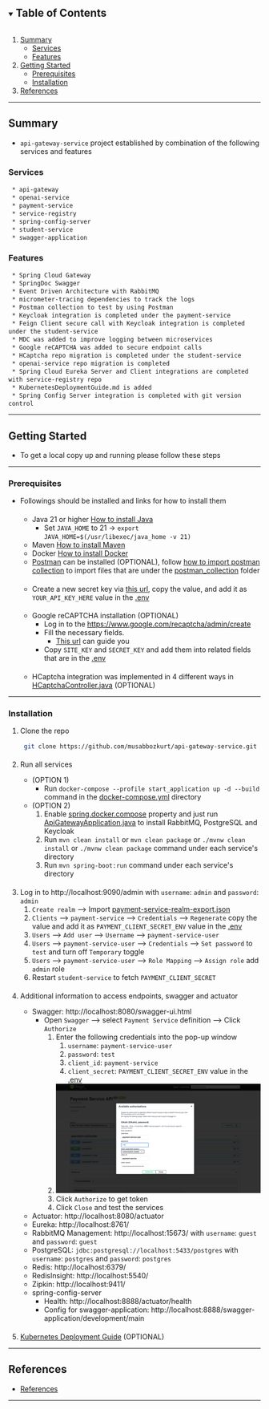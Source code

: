 <!-- TABLE OF CONTENTS -->
<details open="open">
  <summary><h2 style="display: inline-block">Table of Contents</h2></summary>
  <ol>
    <li>
      <a href="#summary">Summary</a>
      <ul>
        <li><a href="#services">Services</a></li>
        <li><a href="#features">Features</a></li>
      </ul>
    </li>
    <li>
      <a href="#getting-started">Getting Started</a>
      <ul>
        <li><a href="#prerequisites">Prerequisites</a></li>
        <li><a href="#installation">Installation</a></li>
      </ul>
    </li>
    <li><a href="#references">References</a></li>
  </ol>
</details>

---

<!-- SUMMARY -->

## Summary

- `api-gateway-service` project established by combination of the following services and features

### Services

   ```
    * api-gateway
    * openai-service
    * payment-service
    * service-registry
    * spring-config-server
    * student-service
    * swagger-application
   ```

### Features

   ```
    * Spring Cloud Gateway
    * SpringDoc Swagger
    * Event Driven Architecture with RabbitMQ
    * micrometer-tracing dependencies to track the logs
    * Postman collection to test by using Postman
    * Keycloak integration is completed under the payment-service
    * Feign Client secure call with Keycloak integration is completed under the student-service
    * MDC was added to improve logging between microservices
    * Google reCAPTCHA was added to secure endpoint calls
    * HCaptcha repo migration is completed under the student-service
    * openai-service repo migration is completed
    * Spring Cloud Eureka Server and Client integrations are completed with service-registry repo
    * KubernetesDeploymentGuide.md is added
    * Spring Config Server integration is completed with git version control
   ```

---

<!-- GETTING STARTED -->

## Getting Started

- To get a local copy up and running please follow these steps

---

### Prerequisites

- Followings should be installed and links for how to install them
  ####
    * Java 21 or higher [How to install Java](https://java.com/en/download/help/download_options.html)
        * Set `JAVA_HOME` to 21 -> `export JAVA_HOME=$(/usr/libexec/java_home -v 21)`
    * Maven [How to install Maven](https://maven.apache.org/install.html)
    * Docker [How to install Docker](https://docs.docker.com/get-docker)
    * [Postman](https://www.postman.com/downloads/) can be installed (OPTIONAL),
      follow [how to import postman collection](https://learning.postman.com/docs/getting-started/importing-and-exporting-data/#importing-postman-data)
      to import files that are under the [postman_collection](docs/postman_collection) folder
  ####
    * Create a new secret key via [this url](https://platform.openai.com/account/api-keys), copy the value, and add it
      as `YOUR_API_KEY_HERE` value in the [.env](.env)
  ####
    * Google reCAPTCHA installation (OPTIONAL)
        * Log in to the https://www.google.com/recaptcha/admin/create
        * Fill the necessary fields.
            * [This url](https://examples.javacodegeeks.com/wp-content/uploads/2020/12/springboot-google-captcha-google-config-img1.jpg)
              can guide you
        * Copy `SITE_KEY` and `SECRET_KEY` and add them into related fields that are in the [.env](.env)
  ####
    * HCaptcha integration was implemented in 4 different ways
      in [HCaptchaController.java](student-service/src/main/java/com/mb/studentservice/api/controller/HCaptchaController.java)
      (OPTIONAL)

---

### Installation

1. Clone the repo
   ```sh
    git clone https://github.com/musabbozkurt/api-gateway-service.git
   ```

####

2. Run all services

    - (OPTION 1)
        - Run `docker-compose --profile start_application up -d --build` command in
          the [docker-compose.yml](docker-compose.yml) directory
    - (OPTION 2)
        1. Enable [spring.docker.compose](api-gateway/src/main/resources/application.yml) property and just
           run [ApiGatewayApplication.java](api-gateway/src/main/java/com/mb/apigateway/ApiGatewayApplication.java) to
           install RabbitMQ, PostgreSQL and Keycloak
        2. Run `mvn clean install` or `mvn clean package` or `./mvnw clean install` or `./mvnw clean package` command
           under each service's directory
        3. Run `mvn spring-boot:run` command under each service's directory

####

3. Log in to http://localhost:9090/admin with `username`: `admin` and `password`: `admin`
    1. `Create realm` --> Import [payment-service-realm-export.json](docs/keycloak/payment-service-realm-export.json)
    2. `Clients` --> `payment-service` --> `Credentials` --> `Regenerate` copy the value and add it as
       `PAYMENT_CLIENT_SECRET_ENV` value in the [.env](.env)
    3. `Users` --> `Add user` --> `Username` --> `payment-service-user`
    4. `Users` --> `payment-service-user` --> `Credentials` --> `Set password` to `test` and turn off `Temporary` toggle
    5. `Users` --> `payment-service-user` --> `Role Mapping` --> `Assign role` add `admin` role
    6. Restart `student-service` to fetch `PAYMENT_CLIENT_SECRET`

####

4. Additional information to access endpoints, swagger and actuator

    * Swagger: http://localhost:8080/swagger-ui.html
        * Open `Swagger` --> select `Payment Service` definition --> Click `Authorize`
            1. Enter the following credentials into the pop-up window
                1. `username`: `payment-service-user`
                2. `password`: `test`
                3. `client_id`: `payment-service`
                4. `client_secret`: `PAYMENT_CLIENT_SECRET_ENV` value in the [.env](.env)
            2. ![img.png](img.png)
            3. Click `Authorize` to get token
            4. Click `Close` and test the services
    * Actuator: http://localhost:8080/actuator
    * Eureka: http://localhost:8761/
    * RabbitMQ Management: http://localhost:15673/ with `username`: `guest` and `password`: `guest`
    * PostgreSQL: `jdbc:postgresql://localhost:5433/postgres` with `username`: `postgres` and `password`: `postgres`
    * Redis: http://localhost:6379/
    * RedisInsight: http://localhost:5540/
    * Zipkin: http://localhost:9411/
    * spring-config-server
        * Health: http://localhost:8888/actuator/health
        * Config for swagger-application: http://localhost:8888/swagger-application/development/main

####

5. [Kubernetes Deployment Guide](KubernetesDeploymentGuide.md) (OPTIONAL)

---

<!-- REFERENCES -->

## References

* [References](References.md)

---
